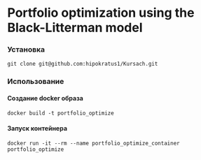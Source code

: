 # Portfolio optimization using the Black-Litterman model

### Установка
```shell
git clone git@github.com:hipokratus1/Kursach.git
```
### Использование
#### Создание docker образа
```shell
docker build -t portfolio_optimize
```
#### Запуск контейнера 
```shell 
docker run -it --rm --name portfolio_optimize_container portfolio_optimize
```
